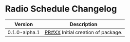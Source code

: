 # Radio Schedule Changelog

| Version | Description |
|---------|-------------|
| 0.1.0-alpha.1  | [PR#XX](https://github.com/BBC-News/psammead/pull/XX) Initial creation of package. |

